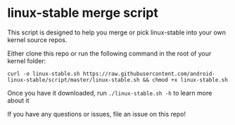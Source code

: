 # linux-stable merge script

This script is designed to help you merge or pick linux-stable into your own kernel source repos.

Either clone this repo or run the following command in the root of your kernel folder:

`curl -o linux-stable.sh https://raw.githubusercontent.com/android-linux-stable/script/master/linux-stable.sh && chmod +x linux-stable.sh`

Once you have it downloaded, run `./linux-stable.sh -h` to learn more about it

If you have any questions or issues, file an issue on this repo!
